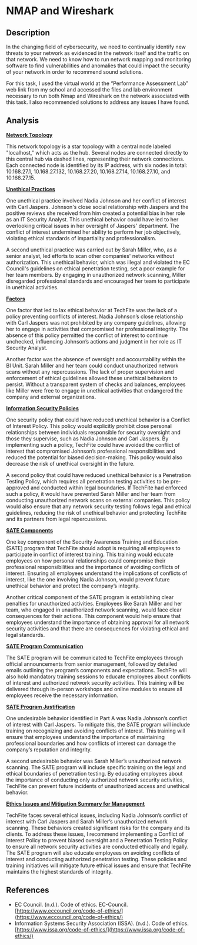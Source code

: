 <h1>NMAP and Wireshark</h1>

<h2>Description</h2>

<p>In the changing field of cybersecurity, we need to continually identify new threats to your network as evidenced in the network itself and the traffic on that network. We need to know how to run network mapping and monitoring software to find vulnerabilities and anomalies that could impact the security of your network in order to recommend sound solutions.</p>

<p>For this task, I used the virtual world at the “Performance Assessment Lab” web link from my school and accessed the files and lab environment necessary to run both Nmap and Wireshark on the network associated with this task. I also recommended solutions to address any issues I have found.</p>

<h2>Analysis</h2>

<ins><b>Network Topology</b></ins>



<p>This network topology is a star topology with a central node labeled "localhost," which acts as the hub. Several nodes are connected directly to this central hub via dashed lines, representing their network connections. Each connected node is identified by its IP address, with six nodes in total: 10.168.27.1, 10.168.27.132, 10.168.27.20, 10.168.27.14, 10.168.27.10, and 10.168.27.15.</p>

<ins><b>Unethical Practices</b></ins>

<p>One unethical practice involved Nadia Johnson and her conflict of interest with Carl Jaspers. Johnson's close social relationship with Jaspers and the positive reviews she received from him created a potential bias in her role as an IT Security Analyst. This unethical behavior could have led to her overlooking critical issues in her oversight of Jaspers' department. The conflict of interest undermined her ability to perform her job objectively, violating ethical standards of impartiality and professionalism.</p>

<p>A second unethical practice was carried out by Sarah Miller, who, as a senior analyst, led efforts to scan other companies' networks without authorization. This unethical behavior, which was illegal and violated the EC Council's guidelines on ethical penetration testing, set a poor example for her team members. By engaging in unauthorized network scanning, Miller disregarded professional standards and encouraged her team to participate in unethical activities.</p>

<ins><b>Factors</b></ins>

<p>One factor that led to lax ethical behavior at TechFite was the lack of a policy preventing conflicts of interest. Nadia Johnson’s close relationship with Carl Jaspers was not prohibited by any company guidelines, allowing her to engage in activities that compromised her professional integrity. The absence of this policy permitted the conflict of interest to continue unchecked, influencing Johnson’s actions and judgment in her role as IT Security Analyst.</p>

<p>Another factor was the absence of oversight and accountability within the BI Unit. Sarah Miller and her team could conduct unauthorized network scans without any repercussions. The lack of proper supervision and enforcement of ethical guidelines allowed these unethical behaviors to persist. Without a transparent system of checks and balances, employees like Miller were free to engage in unethical activities that endangered the company and external organizations.</p>

<ins><b>Information Security Policies</b></ins>

<p>One security policy that could have reduced unethical behavior is a Conflict of Interest Policy. This policy would explicitly prohibit close personal relationships between individuals responsible for security oversight and those they supervise, such as Nadia Johnson and Carl Jaspers. By implementing such a policy, TechFite could have avoided the conflict of interest that compromised Johnson’s professional responsibilities and reduced the potential for biased decision-making. This policy would also decrease the risk of unethical oversight in the future.</p>

<p>A second policy that could have reduced unethical behavior is a Penetration Testing Policy, which requires all penetration testing activities to be pre-approved and conducted within legal boundaries. If TechFite had enforced such a policy, it would have prevented Sarah Miller and her team from conducting unauthorized network scans on external companies. This policy would also ensure that any network security testing follows legal and ethical guidelines, reducing the risk of unethical behavior and protecting TechFite and its partners from legal repercussions.</p>

<ins><b>SATE Components</b></ins>

<p>One key component of the Security Awareness Training and Education (SATE) program that TechFite should adopt is requiring all employees to participate in conflict of interest training. This training would educate employees on how personal relationships could compromise their professional responsibilities and the importance of avoiding conflicts of interest. Ensuring all employees understand the implications of conflicts of interest, like the one involving Nadia Johnson, would prevent future unethical behavior and protect the company’s integrity.</p>

<p>Another critical component of the SATE program is establishing clear penalties for unauthorized activities. Employees like Sarah Miller and her team, who engaged in unauthorized network scanning, would face clear consequences for their actions. This component would help ensure that employees understand the importance of obtaining approval for all network security activities and that there are consequences for violating ethical and legal standards.</p>

<ins><b>SATE Program Communication</b></ins>

<p>The SATE program will be communicated to TechFite employees through official announcements from senior management, followed by detailed emails outlining the program’s components and expectations. TechFite will also hold mandatory training sessions to educate employees about conflicts of interest and authorized network security activities. This training will be delivered through in-person workshops and online modules to ensure all employees receive the necessary information.</p>

<ins><b>SATE Program Justification</b></ins>

<p>One undesirable behavior identified in Part A was Nadia Johnson’s conflict of interest with Carl Jaspers. To mitigate this, the SATE program will include training on recognizing and avoiding conflicts of interest. This training will ensure that employees understand the importance of maintaining professional boundaries and how conflicts of interest can damage the company’s reputation and integrity.</p>

<p>A second undesirable behavior was Sarah Miller’s unauthorized network scanning. The SATE program will include specific training on the legal and ethical boundaries of penetration testing. By educating employees about the importance of conducting only authorized network security activities, TechFite can prevent future incidents of unauthorized access and unethical behavior.</p>

<ins><b>Ethics Issues and Mitigation Summary for Management</b></ins>

<p>TechFite faces several ethical issues, including Nadia Johnson’s conflict of interest with Carl Jaspers and Sarah Miller’s unauthorized network scanning. These behaviors created significant risks for the company and its clients. To address these issues, I recommend implementing a Conflict of Interest Policy to prevent biased oversight and a Penetration Testing Policy to ensure all network security activities are conducted ethically and legally. The SATE program will also educate employees on avoiding conflicts of interest and conducting authorized penetration testing. These policies and training initiatives will mitigate future ethical issues and ensure that TechFite maintains the highest standards of integrity.</p>

<h2>References</h2>

- EC Council. (n.d.). Code of ethics. EC-Council. [https://www.eccouncil.org/code-of-ethics/](https://www.eccouncil.org/code-of-ethics/)
- Information Systems Security Association (ISSA). (n.d.). Code of ethics. [https://www.issa.org/code-of-ethics/](https://www.issa.org/code-of-ethics/)
